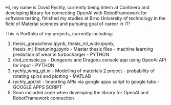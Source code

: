 Hi, my name is David Rychly, currently being Intern at Continero and developing library for connecting OpenAI with RobotFramework for software testing, finished my studies at Brno University of technology in the field of Material sciences and pursuing goal of career in IT!

This is Portfolio of my projects, currently including:
  1) thesis_goryacheva.ipynb, thesis_ml_wide.ipynb, thesis_ml_finetuning.ipynb - Master thesis files - machine learning prediction of wear in turbocharger - PYTHON
  2) dnd_console.py - Dungeons and Dragons console app using OpenAI API for input - PYTHON
  3) rychly_wmq_git.m - Modelling of materials 2 project - probability of rotating spins and plotting - MATLAB
  4) rychly_api.txt - Importing APIs via google apps script to google tabs - GOOGLE APPS SCRIPT
  5) Soon included code when developing the library for OpenAI and RobotFramework connection
  
